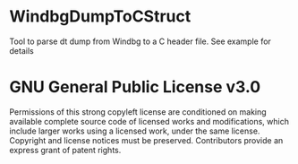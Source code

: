 # WindbgDumpToCStruct

Tool to parse dt dump from Windbg to a C header file. See example for details




<h1>GNU General Public License v3.0</h1>

Permissions of this strong copyleft license are conditioned on making available complete source code of licensed works and modifications, which include larger works using a licensed work, under the same license. Copyright and license notices must be preserved. Contributors provide an express grant of patent rights.
